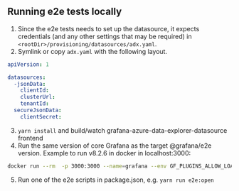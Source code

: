 ## Running e2e tests locally

1. Since the e2e tests needs to set up the datasource, it expects credentials (and any other settings that may be required) in 
`<rootDir>/provisioning/datasources/adx.yaml`. 
2. Symlink or copy `adx.yaml` with the following layout.

```yaml
apiVersion: 1

datasources:
  -jsonData:
    clientId:
    clusterUrl:
    tenantId:
  secureJsonData:
    clientSecret:
   ```

3. `yarn install` and build/watch grafana-azure-data-explorer-datasource frontend
4. Run the same version of core Grafana as the target @grafana/e2e version. Example to run v8.2.6 in docker in localhost:3000:
```bash
docker run --rm  -p 3000:3000 --name=grafana --env GF_PLUGINS_ALLOW_LOADING_UNSIGNED_PLUGINS=grafana-azure-data-explorer-datasource --volume "{path to project}/azure-data-explorer-datasource:/var/lib/grafana/plugins" grafana/grafana:8.2.6
```
5. Run one of the e2e scripts in package.json, e.g. `yarn run e2e:open`
